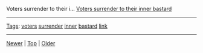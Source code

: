 <!--
title: Voters surrender to their inner bastard
date: 2020-06-28T14:55:35.489Z
tags: voters, surrender, inner, bastard, link
-->








Voters surrender to their i...
[Voters surrender to their inner bastard](http://www.thedailymash.co.uk/politics/politics-headlines/voters-surrender-to-their-inner-bastard-2015050898124)

<!--BOTTOM-POST-NAVIGATION-->
---

[Tags](tags.md): [voters](tag-voters.md) [surrender](tag-surrender.md) [inner](tag-inner.md) [bastard](tag-bastard.md) [link](tag-link.md)

---

[Newer](117940653837.md) | [Top](index.md) | [Older](118606393777.md)